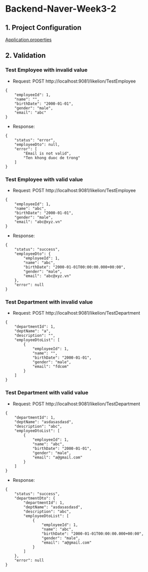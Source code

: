 # Backend-Naver-Week3-2
## 1. Project Configuration
[Application.properties](https://github.com/TieuLang/Backend-Naver-Week3-2/blob/master/src/main/resources/application.properties)
## 2. Validation
### Test Employee with invalid value
- Request: POST http://localhost:9081/likelion/TestEmployee
```
{
    "employeeId": 1,
    "name": "",
    "birthDate": "2000-01-01",
    "gender": "male",
    "email": "abc"
}
```
- Response:
```
{
    "status": "error",
    "employeeDto": null,
    "error": [
        "Email is not valid",
        "Ten khong duoc de trong"
    ]
}
```
### Test Employee with valid value
- Request: POST http://localhost:9081/likelion/TestEmployee
```
{
    "employeeId": 1,
    "name": "abc",
    "birthDate": "2000-01-01",
    "gender": "male",
    "email": "abc@xyz.vn"
}
```
- Response:
```
{
    "status": "success",
    "employeeDto": {
        "employeeId": 1,
        "name": "abc",
        "birthDate": "2000-01-01T00:00:00.000+00:00",
        "gender": "male",
        "email": "abc@xyz.vn"
    },
    "error": null
}
```
### Test Department with invalid value
- Request: POST http://localhost:9081/likelion/TestDepartment 
```
{
    "departmentId": 1,
    "deptName": "a",
    "description": "",
    "employeeDtoList": [
        {
            "employeeId": 1,
            "name": "",
            "birthDate": "2000-01-01",
            "gender": "male",
            "email": "fdcom"
        }
    ]
}
```
### Test Department with valid value
- Request: POST http://localhost:9081/likelion/TestDepartment 
```
{
    "departmentId": 1,
    "deptName": "asdasasdasd",
    "description": "abc",
    "employeeDtoList": [
        {
            "employeeId": 1,
            "name": "abc",
            "birthDate": "2000-01-01",
            "gender": "male",
            "email": "a@gmail.com"
        }
    ]
}
```
- Response:
```
{
    "status": "success",
    "departmentDto": {
        "departmentId": 1,
        "deptName": "asdasasdasd",
        "description": "abc",
        "employeeDtoList": [
            {
                "employeeId": 1,
                "name": "abc",
                "birthDate": "2000-01-01T00:00:00.000+00:00",
                "gender": "male",
                "email": "a@gmail.com"
            }
        ]
    },
    "error": null
}
```



